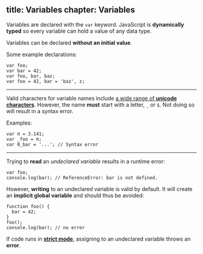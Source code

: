 title: Variables
chapter: Variables
---
Variables are declared with the `var` keyword. JavaScript is
**dynamically typed** so every variable can hold a value of any data type.

Variables can be declared **without an initial value**.

Some example declarations:

```
var foo;
var bar = 42;
var foo, bar, baz;
var foo = 42, bar = 'baz', z;
```

---

Valid characters for variable names include [a wide range of **unicode characters**](http://mathiasbynens.be/notes/javascript-identifiers).
However, the name **must** start with a letter, `_` or `$`. Not doing so will result
in a syntax error.

Examples:

```
var π = 3.141;
var _foo = π;
var 0_bar = '...'; // Syntax error
```

---

Trying to **read** an *undeclared variable* results in a runtime error:
```
var foo;
console.log(bar); // ReferenceError: bar is not defined.
```

  However, **writing** to an undeclared variable is valid by default. It will
  create an **implicit global variable** and should thus be avoided:
```
function foo() {
  bar = 42;
}
foo();
console.log(bar); // no error
```

<div class="alert alert-info">

If code runs in <a href="https://developer.mozilla.org/en-US/docs/Web/JavaScript/Reference/Functions_and_function_scope/Strict_mode"><strong>strict mode</strong></a>, assigning to an undeclared variable throws an <strong>error</strong>.

</div>
